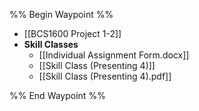 %% Begin Waypoint %%
- [[BCS1600 Project 1-2]]
- **Skill Classes**
	- [[Individual Assignment Form.docx]]
	- [[Skill Class (Presenting 4)]]
	- [[Skill Class (Presenting 4).pdf]]

%% End Waypoint %%
